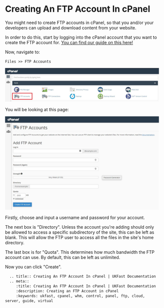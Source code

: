 # Creating An FTP Account In cPanel

You might need to create FTP accounts in cPanel, so that you and/or your developers can upload and download content from your website.  

In order to do this, start by logging into the cPanel account that you want to create the FTP account for. [You can find our guide on this here!](/operatingsystems/linux/controlpanels/cpanel_connect.html)  

Now, navigate to:
```
Files >> FTP Accounts
```

![FTP Accounts](files/ftp_accounts_button.JPG)

You will be looking at this page:

![FTP Accpunt Page](files/ftp_accounts_page.JPG)

Firstly, choose and input a username and password for your account.

The next box is "Directory". Unless the account you're adding should only be allowed to access a specific subdirectory of the site, this can be left as blank. This will allow the FTP user to access all the files in the site's home directory.

The last box is for "Quota". This determines how much bandwidth the FTP account can use. By default, this can be left as unlimited.

Now you can click "Create".

```eval_rst
  .. title:: Creating An FTP Account In cPanel | UKFast Documentation
  .. meta::
     :title: Creating An FTP Account In cPanel | UKFast Documentation
     :description: Creating an FTP Account in cPanel
     :keywords: ukfast, cpanel, whm, control, panel, ftp, cloud, server, guide, virtual
